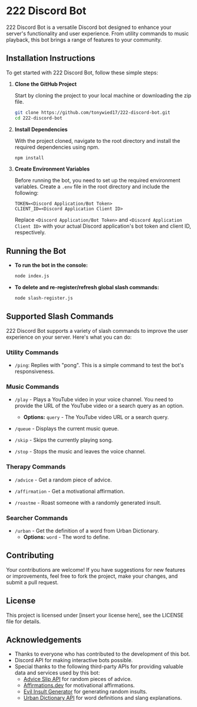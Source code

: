 # 222 Discord Bot

222 Discord Bot is a versatile Discord bot designed to enhance your server's functionality and user experience. From utility commands to music playback, this bot brings a range of features to your community.

## Installation Instructions

To get started with 222 Discord Bot, follow these simple steps:

1. **Clone the GitHub Project**

    Start by cloning the project to your local machine or downloading the zip file.

    ```bash
    git clone https://github.com/tonywied17/222-discord-bot.git
    cd 222-discord-bot
    ```

2. **Install Dependencies**

    With the project cloned, navigate to the root directory and install the required dependencies using npm.

    ```bash
    npm install
    ```

3. **Create Environment Variables**

    Before running the bot, you need to set up the required environment variables. Create a `.env` file in the root directory and include the following:

    ```plaintext
    TOKEN=<Discord Application/Bot Token>
    CLIENT_ID=<Discord Application Client ID>
    ```

    Replace `<Discord Application/Bot Token>` and `<Discord Application Client ID>` with your actual Discord application's bot token and client ID, respectively.

## Running the Bot

- **To run the bot in the console:**

    ```bash
    node index.js
    ```

- **To delete and re-register/refresh global slash commands:**

    ```bash
    node slash-register.js
    ```

## Supported Slash Commands

222 Discord Bot supports a variety of slash commands to improve the user experience on your server. Here's what you can do:

### Utility Commands

- `/ping`: Replies with "pong". This is a simple command to test the bot's responsiveness.

### Music Commands

- `/play` - Plays a YouTube video in your voice channel. You need to provide the URL of the YouTube video or a search query as an option.
  - **Options:** `query` - The YouTube video URL or a search query.

- `/queue` - Displays the current music queue.

- `/skip` - Skips the currently playing song.

- `/stop` - Stops the music and leaves the voice channel.

### Therapy Commands

- `/advice` - Get a random piece of advice.

- `/affirmation` - Get a motivational affirmation.

- `/roastme` - Roast someone with a randomly generated insult.

### Searcher Commands

- `/urban` - Get the definition of a word from Urban Dictionary.
  - **Options:** `word` - The word to define.

## Contributing

Your contributions are welcome! If you have suggestions for new features or improvements, feel free to fork the project, make your changes, and submit a pull request.

## License

This project is licensed under [insert your license here], see the LICENSE file for details.

## Acknowledgements

- Thanks to everyone who has contributed to the development of this bot.
- Discord API for making interactive bots possible.
- Special thanks to the following third-party APIs for providing valuable data and services used by this bot:
  - [Advice Slip API](https://api.adviceslip.com/advice) for random pieces of advice.
  - [Affirmations.dev](https://www.affirmations.dev/) for motivational affirmations.
  - [Evil Insult Generator](https://evilinsult.com/generate_insult.php?lang=en&type=json) for generating random insults.
  - [Urban Dictionary API](https://api.urbandictionary.com/) for word definitions and slang explanations.
